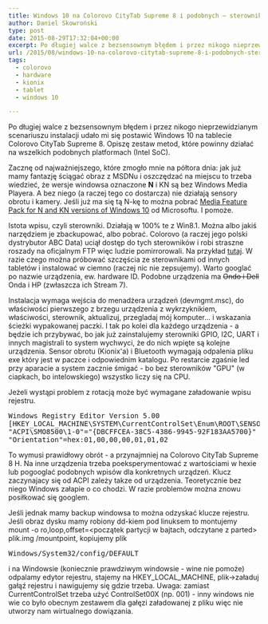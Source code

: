 ```yaml
---
title: Windows 10 na Colorovo CityTab Supreme 8 i podobnych – sterowniki
author: Daniel Skowroński
type: post
date: 2015-08-29T17:32:04+00:00
excerpt: Po długiej walce z bezsensownym błędem i przez nikogo nieprzewidzianym scenariuszu instalacji udało mi się postawić Windows 10 na tablecie Colorovo CityTab Supreme 8. Opiszę zestaw metod, które powinny działać na wszelkich podobnych platformach (Intel SoC).
url: /2015/08/windows-10-na-colorovo-citytab-supreme-8-i-podobnych-sterowniki/
tags:
  - colorovo
  - hardware
  - kionix
  - tablet
  - windows 10

---
```

Po długiej walce z bezsensownym błędem i przez nikogo nieprzewidzianym scenariuszu instalacji udało mi się postawić Windows 10 na tablecie Colorovo CityTab Supreme 8. Opiszę zestaw metod, które powinny działać na wszelkich podobnych platformach (Intel SoC).

Zacznę od najważniejszego, które zmogło mnie na półtora dnia: jak już mamy fantazję ściągać obraz z MSDNu i oszczędzać na miejscu to trzeba wiedzieć, że wersje windowsa oznaczone **N** i KN są bez Windows Media Playera. A bez niego (a raczej tego co dostarcza) nie działają sensory obrotu i kamery. Jeśli już ma się tą N-kę to można pobrać [Media Feature Pack for N and KN versions of Windows 10][1] od Microsoftu. I pomoże.

Istota wpisu, czyli sterowniki. Działają w 100% te z Win8.1. Można albo jakiś narzędziem je zbackupować, albo pobrać. Colorovo (a raczej jego polski dystrybutor ABC Data) uciął dostęp do tych sterowników i robi straszne roszady na oficjalnym FTP więc ludzie pomirrorowali. Na przykład [tutaj][2]. W razie czego można próbować szczęścia ze sterownikami od innych tabletów i instalować w ciemno (raczej nic nie zepsujemy). Warto googlać po nazwie urządzenia, ew. hardware ID. Podobne urządzenia ma <strike title="mój błąd - uwagę zwrócił Piotr Plenzler">Ondo i Dell</strike> Onda i HP (zwłaszcza ich Stream 7).

Instalacja wymaga wejścia do menadżera urządzeń (devmgmt.msc), do właściwości pierwszego z brzegu urządzenia z wykrzyknikiem, właściwości, sterownik, aktualizuj, przegladaj mój komputer... i wskazania ścieżki wypakowanej paczki. I tak po kolei dla każdego urządzenia - a będzie ich przybywać, bo jak już zainstalujemy sterowniki GPIO, I2C, UART i innych magistrali to system wychwyci, że do nich wpięte są kolejne urządzenia. Sensor obrotu (Kionix'a) i Bluetooth wymagają odpalenia pliku exe który jest w paczce i odpowiednim katalogu. Po restarcie zgaśnie led przy aparacie a system zacznie śmigać - bo bez sterowników "GPU" (w ciapkach, bo intelowskiego) wszystko liczy się na CPU.

Jeżeli wystąpi problem z rotacją może być wymagane załadowanie wpisu rejestru.

<pre class="lang:default EnlighterJSRAW ">Windows Registry Editor Version 5.00
[HKEY_LOCAL_MACHINE\SYSTEM\CurrentControlSet\Enum\ROOT\SENSOR\0000\Device Parameters\kxfusion]
"ACPI\SMO8500\1-0"="{DBCFFCEA-38C5-4386-9945-92F183AA5700}"
"Orientation"=hex:01,00,00,00,01,01,02</pre>

To wymusi prawidłowy obrót - a przynajmniej na Colorovo CityTab Supreme 8 H. Na inne urządzenia trzeba poeksperymentować z wartościami w hexie lub pogooglać podobnych wpisów dla konkretnych urządzeń. Klucz zaczynajacy się od ACPI zależy takze od urządzenia. Teoretycznie bez niego Windows załapie o co chodzi. W razie problemów można znowu posiłkować się googlem.

Jeśli jednak mamy backup windowsa to można odzyskać klucze rejestru. Jeśli obraz dysku mamy robiony dd-kiem pod linuksem to montujemy <span class="lang:default EnlighterJSRAW crayon-inline ">mount -o ro,loop,offset=<początek partycji w bajtach, odczytane z parted> plik.img /mountpoint</span>, kopiujemy plik

<pre class="lang:default EnlighterJSRAW crayon-inline ">Windows/System32/config/DEFAULT</pre>

i na Windowsie (koniecznie prawdziwym windowsie - wine nie pomoże) odpalamy edytor rejestru, stajemy na HKEY\_LOCAL\_MACHINE, plik->załaduj gałąź rejestru i nawigujemy się gdzie trzeba. Uwaga: zamiast CurrentControlSet trzeba użyć ControlSet00X (np. 001) - inny windows nie wie co było obecnym zestawem dla gałęzi załadowanej z pliku więc nie utworzy nam wirtualnego dowiązania.

 [1]: https://www.microsoft.com/en-us/download/details.aspx?id=48231
 [2]: http://przeklej.org/file/download/6XKd9wxfRsV7lWPFoejk